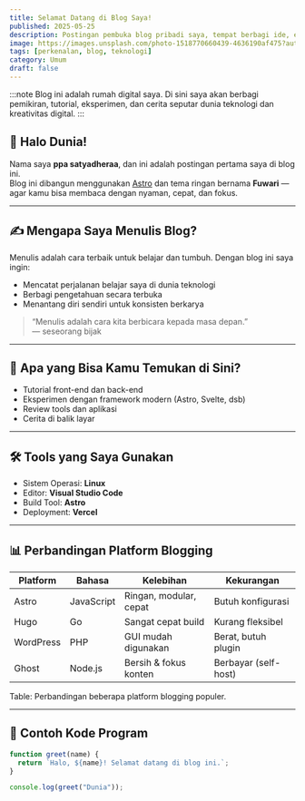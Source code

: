 ```yaml
---
title: Selamat Datang di Blog Saya!
published: 2025-05-25
description: Postingan pembuka blog pribadi saya, tempat berbagi ide, eksplorasi teknologi, dan perjalanan digital.
image: https://images.unsplash.com/photo-1518770660439-4636190af475?auto=format&fit=crop&w=1600&q=80
tags: [perkenalan, blog, teknologi]
category: Umum
draft: false
---
```


:::note
Blog ini adalah rumah digital saya. Di sini saya akan berbagi pemikiran, tutorial, eksperimen, dan cerita seputar dunia teknologi dan kreativitas digital.
:::

## 👋 Halo Dunia!

Nama saya **ppa satyadheraa**, dan ini adalah postingan pertama saya di blog ini.  
Blog ini dibangun menggunakan [Astro](https://astro.build/) dan tema ringan bernama **Fuwari** — agar kamu bisa membaca dengan nyaman, cepat, dan fokus.

---

## ✍️ Mengapa Saya Menulis Blog?

Menulis adalah cara terbaik untuk belajar dan tumbuh. Dengan blog ini saya ingin:

- Mencatat perjalanan belajar saya di dunia teknologi
- Berbagi pengetahuan secara terbuka
- Menantang diri sendiri untuk konsisten berkarya

> “Menulis adalah cara kita berbicara kepada masa depan.”  
> — seseorang bijak

---

## 🚀 Apa yang Bisa Kamu Temukan di Sini?

- Tutorial front-end dan back-end
- Eksperimen dengan framework modern (Astro, Svelte, dsb)
- Review tools dan aplikasi
- Cerita di balik layar

---

## 🛠️ Tools yang Saya Gunakan

- Sistem Operasi: **Linux**
- Editor: **Visual Studio Code**
- Build Tool: **Astro**
- Deployment: **Vercel**

---

## 📊 Perbandingan Platform Blogging

| Platform  | Bahasa     | Kelebihan               | Kekurangan           |
|-----------|------------|--------------------------|----------------------|
| Astro     | JavaScript | Ringan, modular, cepat   | Butuh konfigurasi    |
| Hugo      | Go         | Sangat cepat build       | Kurang fleksibel     |
| WordPress | PHP        | GUI mudah digunakan      | Berat, butuh plugin  |
| Ghost     | Node.js    | Bersih & fokus konten    | Berbayar (self-host) |

Table: Perbandingan beberapa platform blogging populer.

---

## 🔢 Contoh Kode Program

```js
function greet(name) {
  return `Halo, ${name}! Selamat datang di blog ini.`;
}

console.log(greet("Dunia"));
